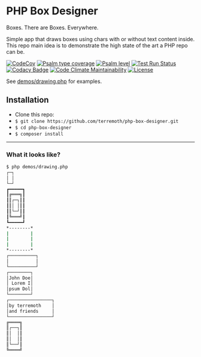 # PHP Box Designer
Boxes. There are Boxes. Everywhere.  

Simple app that draws boxes using chars with or without text content inside.  
This repo main idea is to demonstrate the high state of the art a PHP repo can be.  

[![CodeCov](https://codecov.io/gh/terremoth/php-ascii-box-designer/graph/badge.svg?token=V73U67XRB3)](https://app.codecov.io/gh/terremoth/php-ascii-box-designer)
[![Psalm type coverage](https://shepherd.dev/github/terremoth/php-box-designer/coverage.svg)](https://shepherd.dev/github/terremoth/php-box-designer)
[![Psalm level](https://shepherd.dev/github/terremoth/php-box-designer/level.svg)](https://shepherd.dev/github/terremoth/php-box-designer)
[![Test Run Status](https://github.com/terremoth/php-box-designer/actions/workflows/workflow.yml/badge.svg?branch=main)](https://github.com/terremoth/php-box-designer/actions/workflows/workflow.yml)
[![Codacy Badge](https://app.codacy.com/project/badge/Grade/f77e487ba22943b5b199a2567f44d6af)](https://app.codacy.com/gh/terremoth/php-box-designer/dashboard?utm_source=gh&utm_medium=referral&utm_content=&utm_campaign=Badge_grade)
[![Code Climate Maintainability](https://api.codeclimate.com/v1/badges/0b0046e370496f58fa6e/maintainability)](https://codeclimate.com/github/terremoth/php-box-designer/maintainability)
[![License](https://img.shields.io/github/license/terremoth/php-box-designer.svg?logo=gnu&color=41bb13)](https://github.com/terremoth/php-box-designer/blob/main/LICENSE)

See [demos/drawing.php](demos/drawing.php) for examples.

## Installation

- Clone this repo:
- `$ git clone https://github.com/terremoth/php-box-designer.git`
- `$ cd php-box-designer`
- `$ composer install`

---

### What it looks like?

```sh
$ php demos/drawing.php
┌─┐
│ │
└─┘
┏━━━━━┓
┃╔═══╗┃
┃║┌─┐║┃
┃║│ │║┃
┃║└─┘║┃
┃╚═══╝┃
┗━━━━━┛
*--------*
|        |
|        |
|        |
*--------*
┌──────────┐
│          │
└──────────┘
┌────────┐
│John Doe│
│ Lorem I│
│psum Dol│
└────────┘
┌────────────────┐
│by terremoth    │
│and friends     │
└────────────────┘
╔════╗
║┌──┐║
║│  │║
║│  │║
║└──┘║
╚════╝
```
